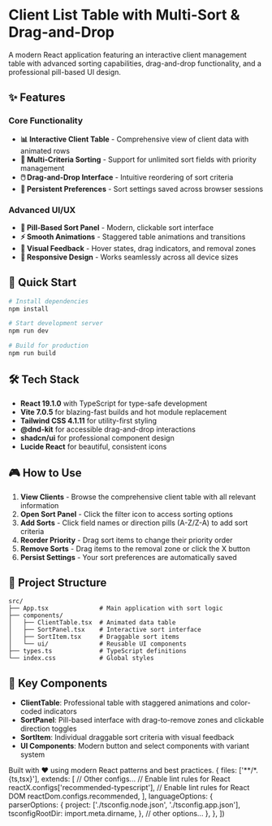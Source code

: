 # Client List Table with Multi-Sort & Drag-and-Drop

A modern React application featuring an interactive client management table with advanced sorting capabilities, drag-and-drop functionality, and a professional pill-based UI design.

## ✨ Features

### Core Functionality

- **📊 Interactive Client Table** - Comprehensive view of client data with animated rows
- **🎯 Multi-Criteria Sorting** - Support for unlimited sort fields with priority management
- **🖱️ Drag-and-Drop Interface** - Intuitive reordering of sort criteria
- **💾 Persistent Preferences** - Sort settings saved across browser sessions

### Advanced UI/UX

- **🎨 Pill-Based Sort Panel** - Modern, clickable sort interface
- **⚡ Smooth Animations** - Staggered table animations and transitions
- **🎪 Visual Feedback** - Hover states, drag indicators, and removal zones
- **📱 Responsive Design** - Works seamlessly across all device sizes

## 🚀 Quick Start

```bash
# Install dependencies
npm install

# Start development server
npm run dev

# Build for production
npm run build
```

## 🛠️ Tech Stack

- **React 19.1.0** with TypeScript for type-safe development
- **Vite 7.0.5** for blazing-fast builds and hot module replacement
- **Tailwind CSS 4.1.11** for utility-first styling
- **@dnd-kit** for accessible drag-and-drop interactions
- **shadcn/ui** for professional component design
- **Lucide React** for beautiful, consistent icons

## 🎮 How to Use

1. **View Clients** - Browse the comprehensive client table with all relevant information
2. **Open Sort Panel** - Click the filter icon to access sorting options
3. **Add Sorts** - Click field names or direction pills (A-Z/Z-A) to add sort criteria
4. **Reorder Priority** - Drag sort items to change their priority order
5. **Remove Sorts** - Drag items to the removal zone or click the X button
6. **Persist Settings** - Your sort preferences are automatically saved

## 📁 Project Structure

```
src/
├── App.tsx              # Main application with sort logic
├── components/
│   ├── ClientTable.tsx  # Animated data table
│   ├── SortPanel.tsx    # Interactive sort interface
│   ├── SortItem.tsx     # Draggable sort items
│   └── ui/              # Reusable UI components
├── types.ts             # TypeScript definitions
└── index.css            # Global styles
```

## 🎯 Key Components

- **ClientTable**: Professional table with staggered animations and color-coded indicators
- **SortPanel**: Pill-based interface with drag-to-remove zones and clickable direction toggles
- **SortItem**: Individual draggable sort criteria with visual feedback
- **UI Components**: Modern button and select components with variant system

Built with ❤️ using modern React patterns and best practices.
{
files: ['**/*.{ts,tsx}'],
extends: [
// Other configs...
// Enable lint rules for React
reactX.configs['recommended-typescript'],
// Enable lint rules for React DOM
reactDom.configs.recommended,
],
languageOptions: {
parserOptions: {
project: ['./tsconfig.node.json', './tsconfig.app.json'],
tsconfigRootDir: import.meta.dirname,
},
// other options...
},
},
])

```

```
